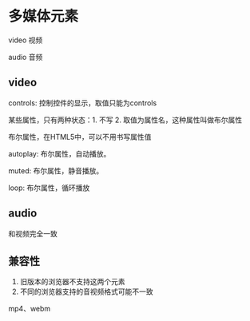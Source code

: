 # 多媒体元素

video 视频

audio 音频

## video

controls: 控制控件的显示，取值只能为controls

某些属性，只有两种状态：1. 不写   2. 取值为属性名，这种属性叫做布尔属性

布尔属性，在HTML5中，可以不用书写属性值

autoplay: 布尔属性，自动播放。

muted: 布尔属性，静音播放。

loop: 布尔属性，循环播放

## audio

和视频完全一致


## 兼容性

1. 旧版本的浏览器不支持这两个元素
2. 不同的浏览器支持的音视频格式可能不一致

mp4、webm
